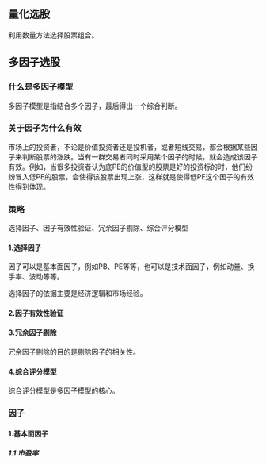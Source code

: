 ## 量化选股

利用数量方法选择股票组合。

## 多因子选股

### 什么是多因子模型
多因子模型是指结合多个因子，最后得出一个综合判断。

### 关于因子为什么有效
市场上的投资者，不论是价值投资者还是投机者，或者短线交易，都会根据某些因子来判断股票的涨跌。当有一群交易者同时采用某个因子的时候，就会造成该因子有效。例如，当很多投资者认为底PE的价值型的股票是好的投资标的时，他们纷纷冒入低PE的股票，会使得该股票出现上涨，这样就是使得低PE这个因子的有效性得到体现。


### 策略
选择因子、因子有效性验证、冗余因子剔除、综合评分模型

#### 1.选择因子

因子可以是基本面因子，例如PB、PE等等，也可以是技术面因子，例如动量、换手率、波动等等。

选择因子的依据主要是经济逻辑和市场经验。

#### 2.因子有效性验证



#### 3.冗余因子剔除

冗余因子剔除的目的是剔除因子的相关性。

#### 4.综合评分模型

综合评分模型是多因子模型的核心。

### 因子

#### 1.基本面因子

##### 1.1 市盈率